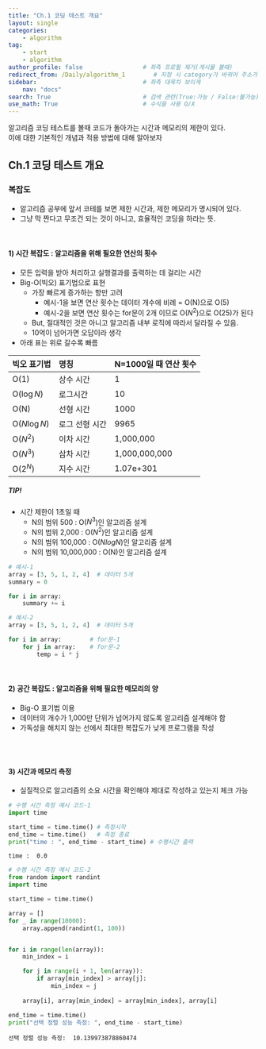 ```yaml
---
title: "Ch.1 코딩 테스트 개요"
layout: single
categories:
    - algorithm
tag:
    - start
    - algorithm
author_profile: false                 # 좌측 프로필 제거(게시물 볼때)
redirect_from: /Daily/algorithm_1        # 지정 시 category가 바뀌어 주소가 바뀌어도 에러안뜨고 들어와짐
sidebar:                              # 좌측 대목차 보이게
    nav: "docs"
search: True                          # 검색 관련(True:가능 / False:불가능)
use_math: True                        # 수식을 사용 O/X
---
```


알고리즘 코딩 테스트를 볼때 코드가 돌아가는 시간과 메모리의 제한이 있다.  
이에 대한 기본적인 개념과 적용 방법에 대해 알아보자 

## Ch.1 **코딩 테스트 개요**

### 복잡도
- 알고리즘 공부에 앞서 코테를 보면 제한 시간과, 제한 메모리가 명시되어 있다.
- 그냥 막 짠다고 무조건 되는 것이 아니고, 효율적인 코딩을 하라는 뜻.
<br>

#### 1) **시간 복잡도** : 알고리즘을 위해 필요한 연산의 횟수
- 모든 입력을 받아 처리하고 실행결과를 출력하는 데 걸리는 시간
- Big-O(빅오) 표기법으로 표현
    - 가장 빠르게 증가하는 항만 고려
        - 예시-1을 보면 연산 횟수는 데이터 개수에 비례 = O(N)으로 O(5)
        - 예시-2을 보면 연산 횟수는 for문이 2개 이므로 O($N^2$)으로 O(25)가 된다
    - But, 절대적인 것은 아니고 알고리즘 내부 로직에 따라서 달라질 수 있음.
    - 10억이 넘어가면 오답이라 생각
- 아래 표는 위로 갈수록 빠름

|빅오 표기법|명칭|N=1000일 때 연산 횟수|
|:---|:---|:---|
|O(1)|상수 시간|1|
|O($\log N$)|로그시간|10|
|O(N)|선형 시간|1000|
|O($N\log N$)|로그 선형 시간|9965|
|O($N^2$)|이차 시간|1,000,000|
|O($N^3$)|삼차 시간|1,000,000,000|
|O($2^N$)|지수 시간|1.07e+301|

##### TIP!
- 시간 제한이 1초일 때
    - N의 범위 500 : O($N^3$)인 알고리즘 설계
    - N의 범위 2,000 : O($N^2$)인 알고리즘 설계
    - N의 범위 100,000 : O($NlogN$)인 알고리즘 설계
    - N의 범위 10,000,000 : O(N)인 알고리즘 설계


```python
# 예시-1
array = [3, 5, 1, 2, 4]  # 데이터 5개
summary = 0

for i in array:
    summary += i

# 예시-2
array = [3, 5, 1, 2, 4]  # 데이터 5개

for i in array:        # for문-1
    for j in array:    # for문-2
        temp = i * j
```
<br>

#### 2) **공간 복잡도** : 알고리즘을 위해 필요한 메모리의 양
- Big-O 표기법 이용
- 데이터의 개수가 1,000만 단위가 넘어가지 않도록 알고리즘 설계해야 함
- 가독성을 해치지 않는 선에서 최대한 복잡도가 낮게 프로그램을 작성
<br>
<br>

#### 3) **시간과 메모리 측정**
- 실질적으로 알고리즘의 소요 시간을 확인해야 제대로 작성하고 있는지 체크 가능


```python
# 수행 시간 측정 예시 코드-1
import time

start_time = time.time() # 측정시작
end_time = time.time()   # 측정 종료
print("time : ", end_time - start_time) # 수행시간 출력
```

    time :  0.0
    


```python
# 수행 시간 측정 예시 코드-2
from random import randint
import time

start_time = time.time()

array = []
for _ in range(10000):
    array.append(randint(1, 100))


for i in range(len(array)):
    min_index = i

    for j in range(i + 1, len(array)):
        if array[min_index] > array[j]:
            min_index = j
    
    array[i], array[min_index] = array[min_index], array[i]

end_time = time.time()
print("선택 정렬 성능 측정: ", end_time - start_time)

```

    선택 정렬 성능 측정:  10.139973878860474
    
